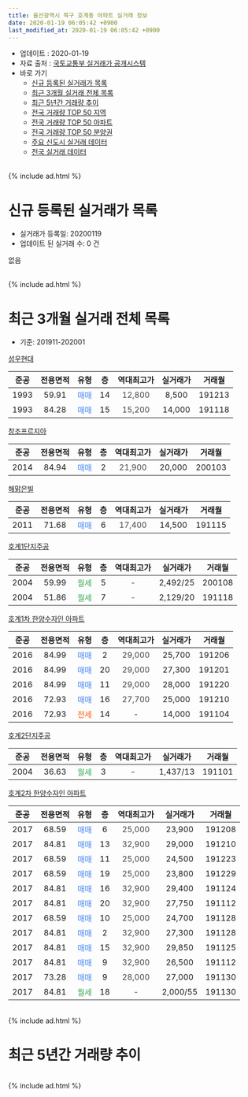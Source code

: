 ```yaml
---
title: 울산광역시 북구 호계동 아파트 실거래 정보
date: 2020-01-19 06:05:42 +0900
last_modified_at: 2020-01-19 06:05:42 +0900
---
```


* 업데이트 : 2020-01-19
* 자료 출처 : [국토교통부 실거래가 공개시스템](http://rt.molit.go.kr)
* 바로 가기
    * [신규 등록된 실거래가 목록](#신규-등록된-실거래가-목록)
    * [최근 3개월 실거래 전체 목록](#최근-3개월-실거래-전체-목록)
    * [최근 5년간 거래량 추이](#최근-5년간-거래량-추이)
    * [전국 거래량 TOP 50 지역](https://apt-info.github.io/apt-trade-info/최근-3개월-전국에서-가장-거래가-많이-발생한-지역)
    * [전국 거래량 TOP 50 아파트](https://apt-info.github.io/apt-trade-info/최근-3개월-전국에서-가장-거래가-많이-발생한-아파트)
    * [전국 거래량 TOP 50 분양권](https://apt-info.github.io/apt-trade-info/최근-3개월-전국에서-가장-거래가-많이-발생한-분양권)
    * [주요 신도시 실거래 데이터](https://apt-info.github.io/apt-trade-info/주요-신도시)
    * [전국 실거래 데이터](https://apt-info.github.io/apt-trade-info/전국)
<br>
{% include ad.html %}
<br>

# 신규 등록된 실거래가 목록
* 실거래가 등록일: 20200119
* 업데이트 된 실거래 수: 0 건

없음

<br>
{% include ad.html %}
<br>

# 최근 3개월 실거래 전체 목록
* 기준: 201911-202001


[성우현대](https://search.naver.com/search.naver?query=%EC%9A%B8%EC%82%B0%EA%B4%91%EC%97%AD%EC%8B%9C+%EB%B6%81%EA%B5%AC+%ED%98%B8%EA%B3%84%EB%8F%99+%EC%84%B1%EC%9A%B0%ED%98%84%EB%8C%80)

|준공|전용면적|유형|층|역대최고가|실거래가|거래월|
|:---:|:---:|:---:|:---:|:---:|:---:|:---:|
|1993|59.91|<span style="color:#4285f3">매매</span>|14|<span style="color:#444444">12,800</span>|8,500|191213|
|1993|84.28|<span style="color:#4285f3">매매</span>|15|<span style="color:#444444">15,200</span>|14,000|191118|

[창조프르지아](https://search.naver.com/search.naver?query=%EC%9A%B8%EC%82%B0%EA%B4%91%EC%97%AD%EC%8B%9C+%EB%B6%81%EA%B5%AC+%ED%98%B8%EA%B3%84%EB%8F%99+%EC%B0%BD%EC%A1%B0%ED%94%84%EB%A5%B4%EC%A7%80%EC%95%84)

|준공|전용면적|유형|층|역대최고가|실거래가|거래월|
|:---:|:---:|:---:|:---:|:---:|:---:|:---:|
|2014|84.94|<span style="color:#4285f3">매매</span>|2|<span style="color:#444444">21,900</span>|20,000|200103|

[해맑은빌](https://search.naver.com/search.naver?query=%EC%9A%B8%EC%82%B0%EA%B4%91%EC%97%AD%EC%8B%9C+%EB%B6%81%EA%B5%AC+%ED%98%B8%EA%B3%84%EB%8F%99+%ED%95%B4%EB%A7%91%EC%9D%80%EB%B9%8C)

|준공|전용면적|유형|층|역대최고가|실거래가|거래월|
|:---:|:---:|:---:|:---:|:---:|:---:|:---:|
|2011|71.68|<span style="color:#4285f3">매매</span>|6|<span style="color:#444444">17,400</span>|14,500|191115|

[호계1단지주공](https://search.naver.com/search.naver?query=%EC%9A%B8%EC%82%B0%EA%B4%91%EC%97%AD%EC%8B%9C+%EB%B6%81%EA%B5%AC+%ED%98%B8%EA%B3%84%EB%8F%99+%ED%98%B8%EA%B3%841%EB%8B%A8%EC%A7%80%EC%A3%BC%EA%B3%B5)

|준공|전용면적|유형|층|역대최고가|실거래가|거래월|
|:---:|:---:|:---:|:---:|:---:|:---:|:---:|
|2004|59.99|<span style="color:#34a853">월세</span>|5|<span style="color:#444444">-</span>|2,492/25|200108|
|2004|51.86|<span style="color:#34a853">월세</span>|7|<span style="color:#444444">-</span>|2,129/20|191118|

[호계1차 한양수자인 아파트](https://search.naver.com/search.naver?query=%EC%9A%B8%EC%82%B0%EA%B4%91%EC%97%AD%EC%8B%9C+%EB%B6%81%EA%B5%AC+%ED%98%B8%EA%B3%84%EB%8F%99+%ED%98%B8%EA%B3%841%EC%B0%A8+%ED%95%9C%EC%96%91%EC%88%98%EC%9E%90%EC%9D%B8+%EC%95%84%ED%8C%8C%ED%8A%B8)

|준공|전용면적|유형|층|역대최고가|실거래가|거래월|
|:---:|:---:|:---:|:---:|:---:|:---:|:---:|
|2016|84.99|<span style="color:#4285f3">매매</span>|2|<span style="color:#444444">29,000</span>|25,700|191206|
|2016|84.99|<span style="color:#4285f3">매매</span>|20|<span style="color:#444444">29,000</span>|27,300|191201|
|2016|84.99|<span style="color:#4285f3">매매</span>|11|<span style="color:#444444">29,000</span>|28,000|191220|
|2016|72.93|<span style="color:#4285f3">매매</span>|16|<span style="color:#444444">27,700</span>|25,000|191210|
|2016|72.93|<span style="color:#ff5a00">전세</span>|14|<span style="color:#444444">-</span>|14,000|191104|

[호계2단지주공](https://search.naver.com/search.naver?query=%EC%9A%B8%EC%82%B0%EA%B4%91%EC%97%AD%EC%8B%9C+%EB%B6%81%EA%B5%AC+%ED%98%B8%EA%B3%84%EB%8F%99+%ED%98%B8%EA%B3%842%EB%8B%A8%EC%A7%80%EC%A3%BC%EA%B3%B5)

|준공|전용면적|유형|층|역대최고가|실거래가|거래월|
|:---:|:---:|:---:|:---:|:---:|:---:|:---:|
|2004|36.63|<span style="color:#34a853">월세</span>|3|<span style="color:#444444">-</span>|1,437/13|191101|

[호계2차 한양수자인 아파트](https://search.naver.com/search.naver?query=%EC%9A%B8%EC%82%B0%EA%B4%91%EC%97%AD%EC%8B%9C+%EB%B6%81%EA%B5%AC+%ED%98%B8%EA%B3%84%EB%8F%99+%ED%98%B8%EA%B3%842%EC%B0%A8+%ED%95%9C%EC%96%91%EC%88%98%EC%9E%90%EC%9D%B8+%EC%95%84%ED%8C%8C%ED%8A%B8)

|준공|전용면적|유형|층|역대최고가|실거래가|거래월|
|:---:|:---:|:---:|:---:|:---:|:---:|:---:|
|2017|68.59|<span style="color:#4285f3">매매</span>|6|<span style="color:#444444">25,000</span>|23,900|191208|
|2017|84.81|<span style="color:#4285f3">매매</span>|13|<span style="color:#444444">32,900</span>|29,000|191210|
|2017|68.59|<span style="color:#4285f3">매매</span>|11|<span style="color:#444444">25,000</span>|24,500|191223|
|2017|68.59|<span style="color:#4285f3">매매</span>|19|<span style="color:#444444">25,000</span>|23,800|191229|
|2017|84.81|<span style="color:#4285f3">매매</span>|16|<span style="color:#444444">32,900</span>|29,400|191124|
|2017|84.81|<span style="color:#4285f3">매매</span>|20|<span style="color:#444444">32,900</span>|27,750|191112|
|2017|68.59|<span style="color:#4285f3">매매</span>|10|<span style="color:#444444">25,000</span>|24,700|191128|
|2017|84.81|<span style="color:#4285f3">매매</span>|2|<span style="color:#444444">32,900</span>|27,300|191128|
|2017|84.81|<span style="color:#4285f3">매매</span>|15|<span style="color:#444444">32,900</span>|29,850|191125|
|2017|84.81|<span style="color:#4285f3">매매</span>|9|<span style="color:#444444">32,900</span>|26,500|191112|
|2017|73.28|<span style="color:#4285f3">매매</span>|9|<span style="color:#444444">28,000</span>|27,000|191130|
|2017|84.81|<span style="color:#34a853">월세</span>|18|<span style="color:#444444">-</span>|2,000/55|191130|


<br>
{% include ad.html %}
<br>

# 최근 5년간 거래량 추이


<div style="width:100%;">
    <canvas id="deal_progress" height="200"></canvas>
</div>

<script>
new Chart(document.getElementById("deal_progress"), {
    type: 'line',
    data: {
        labels: ['201501','201502','201503','201504','201505','201506','201507','201508','201509','201510','201511','201512','201601','201602','201603','201604','201605','201606','201607','201608','201609','201610','201611','201612','201701','201702','201703','201704','201705','201706','201707','201708','201709','201710','201711','201712','201801','201802','201803','201804','201805','201806','201807','201808','201809','201810','201811','201812','201901','201902','201903','201904','201905','201906','201907','201908','201909','201910','201911','201912','202001'],
        datasets: [{
            label: '매매',
            pointRadius: 1,
            data: [1, 0, 0, 1, 1, 0, 0, 0, 0, 0, 0, 0, 0, 0, 0, 0, 0, 0, 0, 1, 5, 11, 4, 2, 2, 5, 2, 0, 4, 0, 0, 0, 0, 1, 5, 13, 17, 11, 6, 2, 1, 1, 4, 3, 2, 3, 4, 2, 3, 4, 2, 5, 3, 5, 11, 7, 10, 10, 9, 9, 1],
            borderColor: "rgba(255, 201, 14, 1)",
            backgroundColor: "rgba(255, 201, 14, 0.5)",
            fill: false,
            lineTension: 0
        },{
            label: '전월세',
            pointRadius: 1,
            data: [4, 2, 3, 0, 1, 7, 8, 4, 5, 5, 2, 4, 2, 2, 3, 3, 5, 1, 8, 12, 22, 11, 9, 10, 5, 3, 3, 3, 1, 4, 3, 16, 3, 7, 3, 10, 14, 6, 6, 4, 5, 1, 6, 16, 10, 9, 5, 3, 4, 2, 7, 5, 3, 5, 3, 6, 6, 7, 4, 0, 1],
            borderColor: "rgba(0, 141, 185, 1)",
            backgroundColor: "rgba(0, 141, 185, 0.5)",
            fill: false,
            lineTension: 0
        }
        ]
    },
    options: {
        responsive: true,
        title: {
            display: false
        },
        tooltips: {
            mode: 'index',
            intersect: false
        },
        hover: {
            mode: 'nearest',
            intersect: true
        },
        scales: {
            xAxes: [{
                display: true,
                scaleLabel: {
                    display: true,
                    labelString: '년/월'
                }
            }],
            yAxes: [{
                display: true,
                ticks: {
                    suggestedMin: 0,
                },
                scaleLabel: {
                    display: true,
                    labelString: '실거래 수'
                }
            }]
        }
    }
});

</script>


<br>
{% include ad.html %}
<br>

